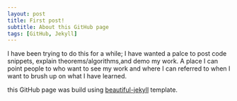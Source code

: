 ```yaml
---
layout: post
title: First post!
subtitle: About this GitHub page
tags: [GitHub, Jekyll]
---
```


I have been trying to do this for a while; I have wanted a palce to post code snippets, explain theorems/algorithms,and demo my work. A place I can point people to who want to see my work and where I can referred to when I want to brush up on what I have learned.


this GitHub page was build using [beautiful-jekyll](http://deanattali.com/beautiful-jekyll) template.